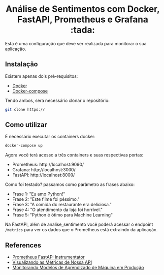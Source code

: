 <h1 align="center">Análise de Sentimentos com Docker, FastAPI, Prometheus e Grafana :tada:</h1>

Esta é uma configuração que deve ser realizada para monitorar o sua aplicação.

## Instalação

Existem apenas dois pré-requisitos:

* [Docker](https://docs.docker.com/get-docker/)
* [Docker-compose](https://docs.docker.com/compose/install/)

Tendo ambos, será necessário clonar o repositório:

``` bash
git clone https://
```

## Como utilizar

É necessário executar os containers docker:

``` bash
docker-compose up
```

Agora você terá acesso a três containers e suas respectivas portas:

* Prometheus: http://localhost:9090/
* Grafana: http://localhost:3000/
* FastAPI: http://localhost:8000/

Como foi testado?
passamos como parâmetro as frases abaixo:

* Frase 1: "Eu amo Python!"
* Frase 2: "Este filme foi péssimo."
* Frase 3: "A comida do restaurante era deliciosa."
* Frase 4: "O atendimento da loja foi horrível."
* Frase 5: "Python é ótimo para Machine Learning"

Na FastAPI, além de analise_sentimento você poderá acessar o endpoint `/metrics` para ver os dados que o Prometheus está extraindo da aplicação.
## References

* [Prometheus FastAPI Instrumentator](https://github.com/trallnag/prometheus-fastapi-instrumentator)
* [Visualizando as Métricas de Nossa API](https://johnfercher.medium.com/go-grafana-2b1419f7a99d)
* [Monitorando Modelos de Aprendizado de Máquina em Produção](https://estevestoni.medium.com/monitorando-modelos-de-aprendizado-de-m%C3%A1quina-em-produ%C3%A7%C3%A3o-9d4f83a3dbfa)